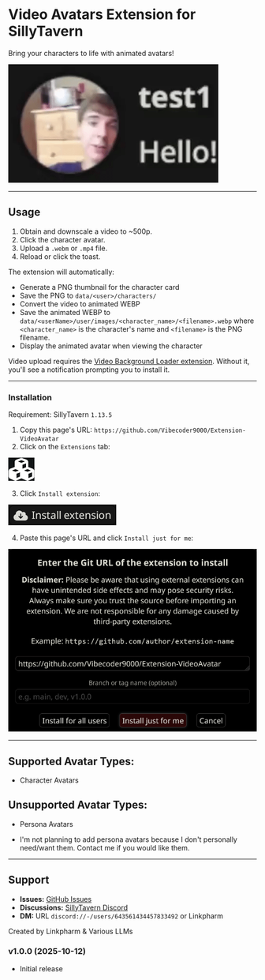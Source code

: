 # Video Avatars Extension for SillyTavern

Bring your characters to life with animated avatars!

![GIF](README/GIF.gif)

---

## Usage

1. Obtain and downscale a video to ~500p.
2. Click the character avatar.
3. Upload a `.webm` or `.mp4` file.
4. Reload or click the toast. 

The extension will automatically:
   - Generate a PNG thumbnail for the character card
   - Save the PNG to `data/<user>/characters/`
   - Convert the video to animated WEBP
   - Save the animated WEBP to `data/<userName>/user/images/<character_name>/<filename>.webp` where `<character_name>` is the character's name and `<filename>` is the PNG filename.
   - Display the animated avatar when viewing the character

Video upload requires the [Video Background Loader extension](https://github.com/SillyTavern/Extension-VideoBackgroundLoader). Without it, you'll see a notification prompting you to install it.

---

### Installation

Requirement: SillyTavern `1.13.5`

1. Copy this page's URL: `https://github.com/Vibecoder9000/Extension-VideoAvatar`
2. Click on the `Extensions` tab:

![Step 2](README/Step2.png)

3. Click `Install extension`:

![Step 3](README/Step3.png)

4. Paste this page's URL and click `Install just for me`:

![Step 4](README/Step4.png)

---

## Supported Avatar Types:

 - Character Avatars

## Unsupported Avatar Types:

 - Persona Avatars

 - I'm not planning to add persona avatars because I don't personally need/want them. Contact me if you would like them.

---

## Support

- **Issues:** [GitHub Issues](https://github.com/Vibecoder9000/Extension-VideoAvatar/issues)
- **Discussions:** [SillyTavern Discord](https://discord.gg/sillytavern)
- **DM:** URL `discord://-/users/643561434457833492` or Linkpharm

Created by Linkpharm & Various LLMs

### v1.0.0 (2025-10-12)
- Initial release
